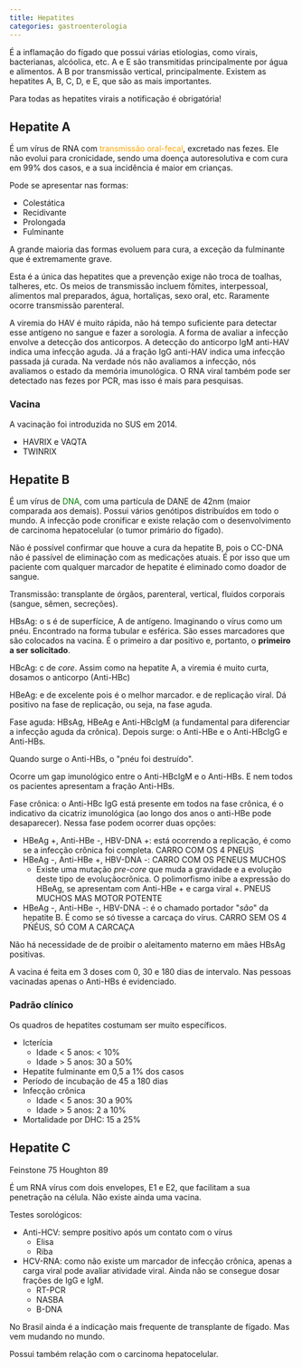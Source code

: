 ```yaml
---
title: Hepatites
categories: gastroenterologia
---
```


É a inflamação do fígado que possui várias etiologias, como virais, bacterianas, alcóolica, etc. A e E são transmitidas principalmente por água e alimentos. A B por transmissão vertical, principalmente. Existem as hepatites A, B, C, D, e E, que são as mais importantes.

Para todas as hepatites virais a notificação é obrigatória!


## Hepatite A

É um vírus de RNA com <span style="color:orange">transmissão oral-fecal</span>, excretado nas fezes. Ele não evolui para cronicidade, sendo uma doença autoresolutiva e com cura em 99% dos casos, e a sua incidência é maior em crianças.

Pode se apresentar nas formas:

* Colestática
* Recidivante
* Prolongada
* Fulminante

A grande maioria das formas evoluem para cura, a exceção da fulminante que é extremamente grave.

Esta é a única das hepatites que a prevenção exige não troca de toalhas, talheres, etc. Os meios de transmissão incluem fômites, interpessoal, alimentos mal preparados, água, hortaliças, sexo oral, etc. Raramente ocorre transmissão parenteral.

A viremia do HAV é muito rápida, não há tempo suficiente para detectar esse antígeno no sangue e fazer a sorologia. A forma de avaliar a infecção envolve a detecção dos anticorpos. A detecção do anticorpo IgM anti-HAV indica uma infecção aguda. Já a fração IgG anti-HAV indica uma infecção passada já curada. Na verdade nós não avaliamos a infecção, nós avaliamos o estado da memória imunológica. O RNA viral também pode ser detectado nas fezes por PCR, mas isso é mais para pesquisas.

### Vacina

A vacinação foi introduzida no SUS em 2014.

* HAVRIX e VAQTA
* TWINRIX

## Hepatite B

É um vírus de <span style="color:green">DNA</span>, com uma partícula de DANE de 42nm (maior comparada aos demais). Possui vários genótipos distribuídos em todo o mundo. A infecção pode cronificar e existe relação com o desenvolvimento de carcinoma hepatocelular (o tumor primário do fígado).

Não é possível confirmar que houve a cura da hepatite B, pois o CC-DNA não é passível de eliminação com as medicações atuais. É por isso que um paciente com qualquer marcador de hepatite é eliminado como doador de sangue.

Transmissão: transplante de órgãos, parenteral, vertical, fluidos corporais (sangue, sêmen, secreções).

HBsAg: o s é de superfícice, A de antígeno. Imaginando o vírus como um pnéu. Encontrado na forma tubular e esférica. São esses marcadores que são colocados na vacina. É o primeiro a dar positivo e, portanto, o **primeiro a ser solicitado**.

HBcAg: c de _core_. Assim como na hepatite A, a viremia é muito curta, dosamos o anticorpo (Anti-HBc)

HBeAg: e de excelente pois é o melhor marcador. e de replicação viral. Dá positivo na fase de replicação, ou seja, na fase aguda.


Fase aguda: HBsAg, HBeAg e Anti-HBcIgM (a fundamental para diferenciar a infecção aguda da crônica).
Depois surge: o Anti-HBe e o Anti-HBcIgG e Anti-HBs.

Quando surge o Anti-HBs, o "pnéu foi destruído".

Ocorre um gap imunológico entre o Anti-HBcIgM e o Anti-HBs. E nem todos os pacientes apresentam a fração Anti-HBs.

Fase crônica: o Anti-HBc IgG está presente em todos na fase crônica, é o indicativo da cicatriz imunológica (ao longo dos anos o anti-HBe pode desaparecer). Nessa fase podem ocorrer duas opções:

* HBeAg +, Anti-HBe -, HBV-DNA +: está ocorrendo a replicação, é como se a infecção crônica foi completa. CARRO COM OS 4 PNEUS
* HBeAg -, Anti-HBe +, HBV-DNA -: CARRO COM OS PENEUS MUCHOS
  * Existe uma mutação _pre-core_ que muda a gravidade e a evolução deste tipo de evoluçãocrônica. O polimorfismo inibe a expressão do HBeAg, se apresentam com Anti-HBe + e carga viral +. PNEUS MUCHOS MAS MOTOR POTENTE
* HBeAg -, Anti-HBe -, HBV-DNA -: é o chamado portador "_são_" da hepatite B. É como se só tivesse a carcaça do vírus. CARRO SEM OS 4 PŃÉUS, SÓ COM A CARCAÇA


Não há necessidade de de proibir o aleitamento materno em mães HBsAg positivas.

A vacina é feita em 3 doses com 0, 30 e 180 dias de intervalo. Nas pessoas vacinadas apenas o Anti-HBs é evidenciado.

### Padrão clínico

Os quadros de hepatites costumam ser muito específicos.

* Icterícia
  * Idade < 5 anos: < 10%
  * Idade > 5 anos: 30 a 50%
* Hepatite fulminante em 0,5 a 1% dos casos
* Período de incubação de 45 a 180 dias
* Infecção crônica
  * Idade < 5 anos: 30 a 90%
  * Idade > 5 anos: 2 a 10%
* Mortalidade por DHC: 15 a 25%

## Hepatite C

Feinstone 75
Houghton 89

É um RNA vírus com dois envelopes, E1 e E2, que facilitam a sua penetração na célula. Não existe ainda uma vacina.

Testes sorológicos:

* Anti-HCV: sempre positivo após um contato com o vírus
  * Elisa
  * Riba
* HCV-RNA: como não existe um marcador de infecção crônica, apenas a carga viral pode avaliar atividade viral. Ainda não se consegue dosar frações de IgG e IgM.
  * RT-PCR
  * NASBA
  * B-DNA

  

No Brasil ainda é a indicação mais frequente de transplante de fígado. Mas vem mudando no mundo.

Possui também relação com o carcinoma hepatocelular.
